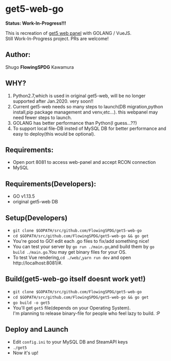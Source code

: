 get5-web-go
===========================
**Status: Work-In-Progress!!!**

This is recreation of [get5 web panel](https://github.com/splewis/get5-web) with GOLANG / VueJS.  
Still Work-In-Progress project. PRs are welcome!

## Author:
Shugo **FlowingSPDG** Kawamura

## WHY?
1. Python2.7,which is used in original get5-web, will be no longer supported after Jan.2020. very soon!!
2. Current get5-web needs so many steps to launch(DB migration,python install,pip package management and venv,etc...). this webpanel may need fewer steps to launch.
3. GOLANG has better performance than Python(I guess...??)
4. To support local file-DB insted of MySQL DB for better performance and easy to deploy(this would be optional).

## Requirements:
- Open port 8081 to access web-panel and accept RCON connection
- MySQL

## Requirements(Developers):
- GO v1.13.5
- original get5-web DB

## Setup(Developers)
- ``git clone $GOPATH/src/github.com/FlowingSPDG/get5-web-go``  
- ``cd $GOPATH/src/github.com/FlowingSPDG/get5-web-go && go get``
- You're good to GO! edit each .go files to fix/add something nice!
- You can test your server by ``go run ./main.go``,and build them by ``go build ./main.go``.You may get binary files for your OS.
- To test Vue rendering,``cd ./web/``,``yarn run dev`` and open http://localhost:8081/#.  


## Build(get5-web-go itself doesnt work yet!)
- ``git clone $GOPATH/src/github.com/FlowingSPDG/get5-web-go``  
- ``cd $GOPATH/src/github.com/FlowingSPDG/get5-web-go && go get``
- ``go build -o get5``
- You'll get `get5` file(depends on your Operating System).  
I'm planning to release binary-file for people who feel lazy to build. :P

## Deploy and Launch
- Edit `config.ini` to your MySQL DB and SteamAPI keys
- `./get5`
- Now it's up!
